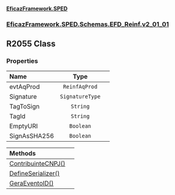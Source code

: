 #### [EficazFramework.SPED](EficazFrameworkSPED.md 'EficazFramework SPED')
### [EficazFramework.SPED.Schemas.EFD_Reinf.v2_01_01](EficazFramework.SPED.Schemas.EFD_Reinf.v2_01_01.md 'EficazFramework.SPED.Schemas.EFD_Reinf.v2_01_01')

## R2055 Class
### Properties

| Name | Type | |
| :--- | :---: | :--- |
| evtAqProd | `ReinfAqProd` |  |
| Signature | `SignatureType` |  |
| TagToSign | `String` |  |
| TagId | `String` |  |
| EmptyURI | `Boolean` |  |
| SignAsSHA256 | `Boolean` |  |

| Methods | |
| :--- | :--- |
| [ContribuinteCNPJ()](EficazFramework.SPED.Schemas.EFD_Reinf.v2_01_01/R2055/ContribuinteCNPJ().md 'EficazFramework.SPED.Schemas.EFD_Reinf.v2_01_01.R2055.ContribuinteCNPJ()') | |
| [DefineSerializer()](EficazFramework.SPED.Schemas.EFD_Reinf.v2_01_01/R2055/DefineSerializer().md 'EficazFramework.SPED.Schemas.EFD_Reinf.v2_01_01.R2055.DefineSerializer()') | |
| [GeraEventoID()](EficazFramework.SPED.Schemas.EFD_Reinf.v2_01_01/R2055/GeraEventoID().md 'EficazFramework.SPED.Schemas.EFD_Reinf.v2_01_01.R2055.GeraEventoID()') | |
